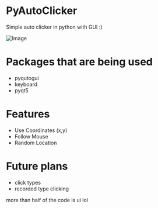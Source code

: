 # PyAutoClicker

Simple auto clicker in python with GUI :)

![Image](https://i.imgur.com/GK0VzKl.png)

# Packages that are being used
* pyqutogui
* keyboard
* pyqt5

# Features
* Use Coordinates (x,y)
* Follow Mouse
* Random Location


# Future plans
* click types
* recorded type clicking

more than half of the code is ui lol
